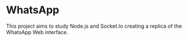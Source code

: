 # WhatsApp

This project aims to study Node.js and Socket.Io creating a replica of the WhatsApp Web interface.
